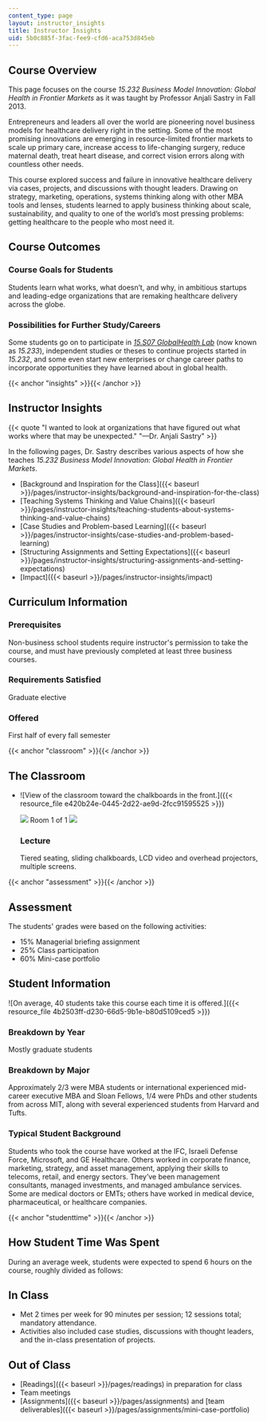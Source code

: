 ```yaml
---
content_type: page
layout: instructor_insights
title: Instructor Insights
uid: 5b0c885f-3fac-fee9-cfd6-aca753d845eb
---
```


Course Overview
---------------

This page focuses on the course _15.232 Business Model Innovation: Global Health in Frontier Markets_ as it was taught by Professor Anjali Sastry in Fall 2013.

Entrepreneurs and leaders all over the world are pioneering novel business models for healthcare delivery right in the setting. Some of the most promising innovations are emerging in resource-limited frontier markets to scale up primary care, increase access to life-changing surgery, reduce maternal death, treat heart disease, and correct vision errors along with countless other needs.

This course explored success and failure in innovative healthcare delivery via cases, projects, and discussions with thought leaders. Drawing on strategy, marketing, operations, systems thinking along with other MBA tools and lenses, students learned to apply business thinking about scale, sustainability, and quality to one of the world’s most pressing problems: getting healthcare to the people who most need it.

Course Outcomes
---------------

### Course Goals for Students

Students learn what works, what doesn’t, and why, in ambitious startups and leading-edge organizations that are remaking healthcare delivery across the globe.

### Possibilities for Further Study/Careers

Some students go on to participate in [_15.S07 GlobalHealth Lab_](/courses/15-s07-globalhealth-lab-spring-2013/) (now known as _15.233_), independent studies or theses to continue projects started in _15.232_, and some even start new enterprises or change career paths to incorporate opportunities they have learned about in global health.

{{< anchor "insights" >}}{{< /anchor >}}

Instructor Insights
-------------------

{{< quote "I wanted to look at organizations that have figured out what works where that may be unexpected." "—Dr. Anjali Sastry" >}}

In the following pages, Dr. Sastry describes various aspects of how she teaches _15.232 Business Model Innovation: Global Health in Frontier Markets_.

*   [Background and Inspiration for the Class]({{< baseurl >}}/pages/instructor-insights/background-and-inspiration-for-the-class)
*   [Teaching Systems Thinking and Value Chains]({{< baseurl >}}/pages/instructor-insights/teaching-students-about-systems-thinking-and-value-chains)
*   [Case Studies and Problem-based Learning]({{< baseurl >}}/pages/instructor-insights/case-studies-and-problem-based-learning)
*   [Structuring Assignments and Setting Expectations]({{< baseurl >}}/pages/instructor-insights/structuring-assignments-and-setting-expectations)
*   [Impact]({{< baseurl >}}/pages/instructor-insights/impact)

Curriculum Information
----------------------

### Prerequisites

Non-business school students require instructor's permission to take the course, and must have previously completed at least three business courses.

### Requirements Satisfied

Graduate elective

### Offered

First half of every fall semester

{{< anchor "classroom" >}}{{< /anchor >}}

The Classroom
-------------

*   ![View of the classroom toward the chalkboards in the front.]({{< resource_file e420b24e-0445-2d22-ae9d-2fcc91595525 >}})
    
    ![](/images/educator/classroom_prev_dim.png) Room 1 of 1 ![](/images/educator/classroom_next_dim.png)
    
    ### Lecture
    
    Tiered seating, sliding chalkboards, LCD video and overhead projectors, multiple screens.
    

{{< anchor "assessment" >}}{{< /anchor >}}

Assessment
----------

The students' grades were based on the following activities:

- 15% Managerial briefing assignment
- 25% Class participation
- 60% Mini-case portfolio

Student Information
-------------------

![On average, 40 students take this course each time it is offered.]({{< resource_file 4b2503ff-d230-66d5-9b1e-b80d5109ced5 >}})

### Breakdown by Year

Mostly graduate students

### Breakdown by Major

Approximately 2/3 were MBA students or international experienced mid-career executive MBA and Sloan Fellows, 1/4 were PhDs and other students from across MIT, along with several experienced students from Harvard and Tufts.

### Typical Student Background

Students who took the course have worked at the IFC, Israeli Defense Force, Microsoft, and GE Healthcare. Others worked in corporate finance, marketing, strategy, and asset management, applying their skills to telecoms, retail, and energy sectors. They’ve been management consultants, managed investments, and managed ambulance services. Some are medical doctors or EMTs; others have worked in medical device, pharmaceutical, or healthcare companies.

{{< anchor "studenttime" >}}{{< /anchor >}}

How Student Time Was Spent
--------------------------

During an average week, students were expected to spend 6 hours on the course, roughly divided as follows:

In Class
--------

*   Met 2 times per week for 90 minutes per session; 12 sessions total; mandatory attendance.
*   Activities also included case studies, discussions with thought leaders, and the in-class presentation of projects.

Out of Class
------------

*   [Readings]({{< baseurl >}}/pages/readings) in preparation for class
*   Team meetings
*   [Assignments]({{< baseurl >}}/pages/assignments) and [team deliverables]({{< baseurl >}}/pages/assignments/mini-case-portfolio)